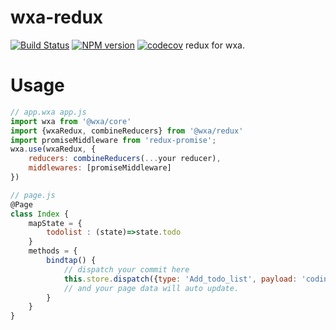 # wxa-redux
[![Build Status](https://travis-ci.org/Genuifx/wxa-redux.svg?branch=master)](https://travis-ci.org/Genuifx/wxa-redux)
[![NPM version](https://img.shields.io/npm/v/@wxa/redux.svg)](https://www.npmjs.com/package/@wxa/redux)
[![codecov](https://codecov.io/gh/Genuifx/wxa-redux/branch/master/graph/badge.svg)](https://codecov.io/gh/Genuifx/wxa-redux)
redux for wxa.
# Usage
```javascript
// app.wxa app.js
import wxa from '@wxa/core'
import {wxaRedux, combineReducers} from '@wxa/redux'
import promiseMiddleware from 'redux-promise';
wxa.use(wxaRedux, {
    reducers: combineReducers(...your reducer),
    middlewares: [promiseMiddleware]
})
```

```javascript
// page.js
@Page
class Index {
    mapState = {
        todolist : (state)=>state.todo
    }
    methods = {
        bindtap() {
            // dispatch your commit here
            this.store.dispatch({type: 'Add_todo_list', payload: 'coding today'});
            // and your page data will auto update.
        }
    }
} 
```